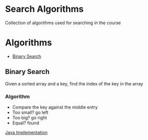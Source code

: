 # Search Algorithms
Collection of algorithms used for searching in the course

# Algorithms
- [Binary Search](#binary-search)

## Binary Search
Given a sorted array and a key, find the index of the key in the array
### Algorithm
* Compare the key against the middle entry
* Too small? go left
* Too big? go right
* Equal? found

[Java Implementation](../src/algorithms_I_princeton/algorithms/search/BinarySearch.java)
